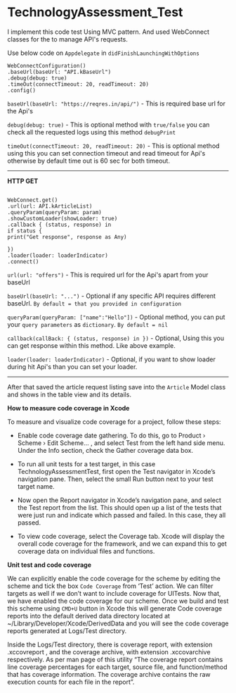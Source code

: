 # TechnologyAssessment_Test

I  implement this code test Using MVC pattern. And used WebConnect classes for the to manage API's requests.

Use below code on `Appdelegate` in `didFinishLaunchingWithOptions`

```
WebConnectConfiguration()
.baseUrl(baseUrl: "API.kBaseUrl")
.debug(debug: true)
.timeOut(connectTimeout: 20, readTimeout: 20)
.config()
```

`baseUrl(baseUrl: "https://reqres.in/api/")` - This is required base url for the Api's

`debug(debug: true)` - This is optional method with `true/false`  you can check all the requested logs using this method `debugPrint`

`timeOut(connectTimeout: 20, readTimeout: 20)` - This is optional method using this you can set  connection timeout and read timeout for Api's otherwise by default time out is 60 sec for both timeout.

-----

**HTTP GET**

```

WebConnect.get()
.url(url: API.kArticleList)
.queryParam(queryParam: param)
.showCustomLoader(showLoader: true)
.callback { (status, response) in
if status {
print("Get response", response as Any)

})
.loader(loader: loaderIndicator)
.connect()
```
`url(url: "offers")` - This is required url for the Api's apart from your baseUrl

`baseUrl(baseUrl: "...")` - Optional if any specific API requires different baseUrl. `By default = that you provided in configuration`

`queryParam(queryParam: ["name":"Hello"])` - Optional method, you can put your `query parameters` as `dictionary`. `By default = nil`

`callback(callBack: { (status, response) in })` - Optional, Using this you can get response within this method. Like above example.

`loader(loader: loaderIndicator)` - Optional, if you want to show loader during hit Api's than you can set your loader.

-----


After that saved the article request listing save into the `Article` Model class and shows in the table view and its details.

**How to measure code coverage in Xcode**

To measure and visualize code coverage for a project, follow these steps:

- Enable code coverage date gathering. To do this, go to Product › Scheme › Edit Scheme... , and select Test from the left hand side menu. Under the Info section, check the Gather coverage data box.

- To run all unit tests for a test target, in this case TechnologyAssessmentTest, first open the Test navigator in Xcode’s navigation pane. Then, select the small Run button next to your test target name.

- Now open the Report navigator in Xcode’s navigation pane, and select the Test report from the list. This should open up a list of the tests that were just run and indicate which passed and failed. In this case, they all passed.
- To view code coverage, select the Coverage tab. Xcode will display the overall code coverage for the framework, and we can expand this to get coverage data on individual files and functions.

**Unit test and code coverage**

We can explicitly enable the code coverage for the scheme by editing the scheme and tick the box `Code Coverage` from ‘Test’ action. We can filter targets as well if we don’t want to include coverage for UITests. Now that, we have enabled the code coverage for our scheme. Once we build and test this scheme using `CMD+U` button in Xcode this will generate Code coverage reports into the default derived data directory located at ~/Library/Developer/Xcode/DerivedData and you will see the code coverage reports generated at Logs/Test directory.


Inside the Logs/Test directory, there is coverage report, with extension .xccovreport , and the coverage archive, with extension .xccovarchive respectively. As per man page of this utility “The coverage report contains line coverage percentages for each target, source file, and function/method that has coverage information. The coverage archive contains the raw execution counts for each file in the report”.







